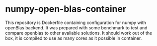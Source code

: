 # numpy-open-blas-container

This repository is Dockerfile containing configuration for numpy with openBlas backend. It was prepared with some benchmark to test and compare openblas to other avaliable solutions. It should work out of the box, it is compiled to use as many cores as it possible in container.
